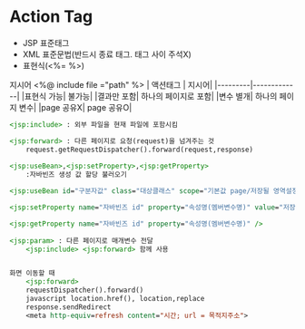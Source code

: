  # Action Tag
- JSP 표준태그
- XML 표준문법(반드시 종료 태그. 태그 사이 주석X)
- 표현식(<%= %>)
  
지시어 <%@ include file ="path" %>
| 액션태그 |       지시어|
|---------|-------------|
|표현식 가능|	불가능|
|결과만 포함|	하나의 페이지로 포함|
|변수 별개|	하나의 페이지 변수|
|page 공유X|	page 공유O|

```jsp
<jsp:include> : 외부 파일을 현재 파일에 포함시킴

<jsp:forward> : 다른 페이지로 요청(request)을 넘겨주는 것
	request.getRequestDispatcher().forward(request,response)
	
<jsp:useBean>,<jsp:setProperty>,<jsp:getProperty>
	:자바빈즈 생성 값 할당 불러오기

<jsp:useBean id="구분자값" class="대상클래스" scope="기본값 page/저장될 영역설정"/>

<jsp:setProperty name="자바빈즈 id" property="속성명(멤버변수명)" value="저장값"/>

<jsp:getProperty name="자바빈즈 id" property="속성명(멤버변수명)" />    
	
<jsp:param> : 다른 페이지로 매개변수 전달
	<jsp:include> <jsp:forward> 함께 사용


화면 이동할 때
	<jsp:forward>
	requestDispatcher().forward()
	javascript location.href(), location,replace
	response.sendRedirect
	<meta http-equiv=refresh content="시간; url = 목적지주소">
```	
	
	
	